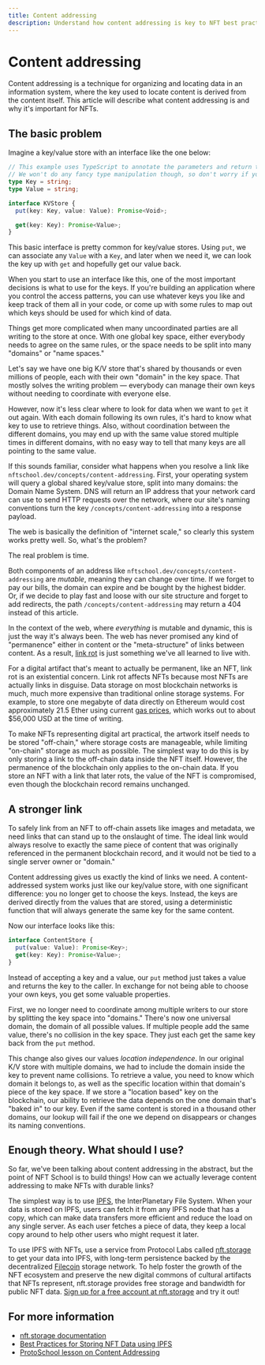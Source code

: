 ```yaml
---
title: Content addressing
description: Understand how content addressing is key to NFT best practices in this developer-focused guide.
---
```


# Content addressing

Content addressing is a technique for organizing and locating data in an information system, where the key used to locate content is derived from the content itself. This article will describe what content addressing is and why it's important for NFTs.

## The basic problem

Imagine a key/value store with an interface like the one below:

```typescript
// This example uses TypeScript to annotate the parameters and return types of our methods.
// We won't do any fancy type manipulation though, so don't worry if you're not into TypeScript.
type Key = string;
type Value = string;

interface KVStore {
  put(key: Key, value: Value): Promise<Void>;

  get(key: Key): Promise<Value>;
}
```

This basic interface is pretty common for key/value stores. Using `put`, we can associate any `Value` with a `Key`, and later when we need it, we can look the key up with `get` and hopefully get our value back.

When you start to use an interface like this, one of the most important decisions is what to use for the keys. If you're building an application where you control the access patterns, you can use whatever keys you like and keep track of them all in your code, or come up with some rules to map out which keys should be used for which kind of data.

Things get more complicated when many uncoordinated parties are all writing to the store at once. With one global key space, either everybody needs to agree on the same rules, or the space needs to be split into many "domains" or "name spaces."

Let's say we have one big K/V store that's shared by thousands or even millions of people, each with their own "domain" in the key space. That mostly solves the writing problem — everybody can manage their own keys without needing to coordinate with everyone else.

However, now it's less clear where to look for data when we want to `get` it out again. With each domain following its own rules, it's hard to know what key to use to retrieve things. Also, without coordination between the different domains, you may end up with the same value stored multiple times in different domains, with no easy way to tell that many keys are all pointing to the same value.

If this sounds familiar, consider what happens when you resolve a link like `nftschool.dev/concepts/content-addressing`. First, your operating system will query a global shared key/value store, split into many domains: the Domain Name System. DNS will return an IP address that your network card can use to send HTTP requests over the network, where our site's naming conventions turn the key `/concepts/content-addressing` into a response payload.

The web is basically the definition of "internet scale," so clearly this system works pretty well. So, what's the problem?

The real problem is time.

Both components of an address like `nftschool.dev/concepts/content-addressing` are _mutable_, meaning they can change over time. If we forget to pay our bills, the domain can expire and be bought by the highest bidder. Or, if we decide to play fast and loose with our site structure and forget to add redirects, the path `/concepts/content-addressing` may return a 404 instead of this article.

In the context of the web, where _everything_ is mutable and dynamic, this is just the way it's always been. The web has never promised any kind of "permanence" either in content or the "meta-structure" of links between content. As a result, [link rot](https://en.wikipedia-on-ipfs.org/wiki/Link_rot) is just something we've all learned to live with.

For a digital artifact that's meant to actually be permanent, like an NFT, link rot is an existential concern. Link rot affects NFTs because most NFTs are actually links in disguise. Data storage on most blockchain networks is much, much more expensive than traditional online storage systems. For example, to store one megabyte of data directly on Ethereum would cost approximately 21.5 Ether using current [gas prices](https://ethgasstation.info), which works out to about $56,000 USD at the time of writing.

To make NFTs representing digital art practical, the artwork itself needs to be stored "off-chain," where storage costs are manageable, while limiting "on-chain" storage as much as possible. The simplest way to do this is by only storing a link to the off-chain data inside the NFT itself. However, the permanence of the blockchain only applies to the on-chain data. If you store an NFT with a link that later rots, the value of the NFT is compromised, even though the blockchain record remains unchanged.

## A stronger link

To safely link from an NFT to off-chain assets like images and metadata, we need links that can stand up to the onslaught of time. The ideal link would always resolve to exactly the same piece of content that was originally referenced in the permanent blockchain record, and it would not be tied to a single server owner or "domain."

Content addressing gives us exactly the kind of links we need. A content-addressed system works just like our key/value store, with one significant difference: you no longer get to choose the keys. Instead, the keys are derived directly from the values that are stored, using a deterministic function that will always generate the same key for the same content.

Now our interface looks like this:

```typescript
interface ContentStore {
  put(value: Value): Promise<Key>;
  get(key: Key): Promise<Value>;
}
```

Instead of accepting a key and a value, our `put` method just takes a value and returns the key to the caller. In exchange for not being able to choose your own keys, you get some valuable properties.

First, we no longer need to coordinate among multiple writers to our store by splitting the key space into "domains." There's now one universal domain, the domain of all possible values. If multiple people add the same value, there's no collision in the key space. They just each get the same key back from the `put` method.

This change also gives our values _location independence_. In our original K/V store with multiple domains, we had to include the domain inside the key to prevent name collisions. To retrieve a value, you need to know which domain it belongs to, as well as the specific location within that domain's piece of the key space. If we store a "location based" key on the blockchain, our ability to retrieve the data depends on the one domain that's "baked in" to our key. Even if the same content is stored in a thousand other domains, our lookup will fail if the one we depend on disappears or changes its naming conventions.

## Enough theory. What should I use?

So far, we've been talking about content addressing in the abstract, but the point of NFT School is to build things! How can we actually leverage content addressing to make NFTs with durable links?

The simplest way is to use [IPFS](https://ipfs.io), the InterPlanetary File System. When your data is stored on IPFS, users can fetch it from any IPFS node that has a copy, which can make data transfers more efficient and reduce the load on any single server. As each user fetches a piece of data, they keep a local copy around to help other users who might request it later.

To use IPFS with NFTs, use a service from Protocol Labs called [nft.storage](https://nft.storage/) to get your data into IPFS, with long-term persistence backed by the decentralized [Filecoin](https://filecoin.io/) storage network. To help foster the growth of the NFT ecosystem and preserve the new digital commons of cultural artifacts that NFTs represent, nft.storage provides free storage and bandwidth for public NFT data. [Sign up for a free account at nft.storage](https://nft.storage/login) and try it out!

## For more information

- [nft.storage documentation](https://nft.storage/#docs)
- [Best Practices for Storing NFT Data using IPFS](https://docs.ipfs.io/how-to/best-practices-for-nft-data/)
- [ProtoSchool lesson on Content Addressing](https://proto.school/content-addressing/)

